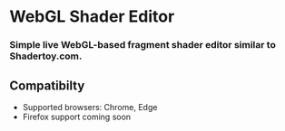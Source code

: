 # WebGL Shader Editor

### Simple live WebGL-based fragment shader editor similar to Shadertoy.com.


## Compatibilty

- Supported browsers: Chrome, Edge
- Firefox support coming soon
